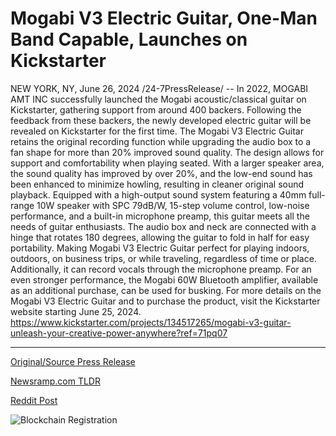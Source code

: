 # Mogabi V3 Electric Guitar, One-Man Band Capable, Launches on Kickstarter

NEW YORK, NY, June 26, 2024 /24-7PressRelease/ -- In 2022, MOGABI AMT INC successfully launched the Mogabi acoustic/classical guitar on Kickstarter, gathering support from around 400 backers. Following the feedback from these backers, the newly developed electric guitar will be revealed on Kickstarter for the first time.  The Mogabi V3 Electric Guitar retains the original recording function while upgrading the audio box to a fan shape for more than 20% improved sound quality.  The design allows for support and comfortability when playing seated. With a larger speaker area, the sound quality has improved by over 20%, and the low-end sound has been enhanced to minimize howling, resulting in cleaner original sound playback.  Equipped with a high-output sound system featuring a 40mm full-range 10W speaker with SPC 79dB/W, 15-step volume control, low-noise performance, and a built-in microphone preamp, this guitar meets all the needs of guitar enthusiasts. The audio box and neck are connected with a hinge that rotates 180 degrees, allowing the guitar to fold in half for easy portability. Making Mogabi V3 Electric Guitar perfect for playing indoors, outdoors, on business trips, or while traveling, regardless of time or place.  Additionally, it can record vocals through the microphone preamp. For an even stronger performance, the Mogabi 60W Bluetooth amplifier, available as an additional purchase, can be used for busking.  For more details on the Mogabi V3 Electric Guitar and to purchase the product, visit the Kickstarter website starting June 25, 2024. https://www.kickstarter.com/projects/134517265/mogabi-v3-guitar-unleash-your-creative-power-anywhere?ref=71pq07 

---

[Original/Source Press Release](https://www.24-7pressrelease.com/press-release/511995/mogabi-v3-electric-guitar-one-man-band-capable-launches-on-kickstarter)
                    

[Newsramp.com TLDR](None) 



[Reddit Post](https://www.reddit.com/r/Lifestyle_Culture/comments/1dosn5a/mogabi_amt_inc_to_launch_mogabi_v3_electric/) 



![Blockchain Registration](https://cdn.newsramp.app/24-7PressRelease/qrcode/246/26/goldo6uo.webp)